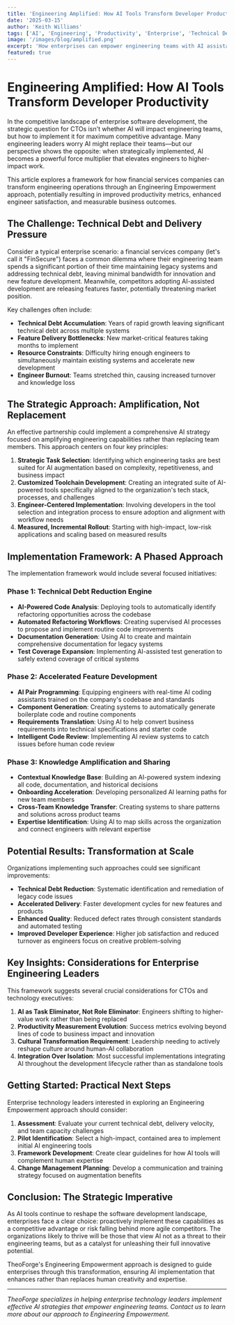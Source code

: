 ```yaml
---
title: 'Engineering Amplified: How AI Tools Transform Developer Productivity'
date: '2025-03-15'
author: 'Keith Williams'
tags: ['AI', 'Engineering', 'Productivity', 'Enterprise', 'Technical Debt', 'Technology Strategy']
image: '/images/blog/amplified.png'
excerpt: 'How enterprises can empower engineering teams with AI assistance to reduce technical debt while accelerating feature delivery.'
featured: true
---
```


# Engineering Amplified: How AI Tools Transform Developer Productivity

In the competitive landscape of enterprise software development, the strategic question for CTOs isn't whether AI will impact engineering teams, but how to implement it for maximum competitive advantage. Many engineering leaders worry AI might replace their teams—but our perspective shows the opposite: when strategically implemented, AI becomes a powerful force multiplier that elevates engineers to higher-impact work.

This article explores a framework for how financial services companies can transform engineering operations through an Engineering Empowerment approach, potentially resulting in improved productivity metrics, enhanced engineer satisfaction, and measurable business outcomes.

## The Challenge: Technical Debt and Delivery Pressure

Consider a typical enterprise scenario: a financial services company (let's call it "FinSecure") faces a common dilemma where their engineering team spends a significant portion of their time maintaining legacy systems and addressing technical debt, leaving minimal bandwidth for innovation and new feature development. Meanwhile, competitors adopting AI-assisted development are releasing features faster, potentially threatening market position.

Key challenges often include:

* **Technical Debt Accumulation**: Years of rapid growth leaving significant technical debt across multiple systems
* **Feature Delivery Bottlenecks**: New market-critical features taking months to implement
* **Resource Constraints**: Difficulty hiring enough engineers to simultaneously maintain existing systems and accelerate new development
* **Engineer Burnout**: Teams stretched thin, causing increased turnover and knowledge loss

## The Strategic Approach: Amplification, Not Replacement

An effective partnership could implement a comprehensive AI strategy focused on amplifying engineering capabilities rather than replacing team members. This approach centers on four key principles:

1. **Strategic Task Selection**: Identifying which engineering tasks are best suited for AI augmentation based on complexity, repetitiveness, and business impact
2. **Customized Toolchain Development**: Creating an integrated suite of AI-powered tools specifically aligned to the organization's tech stack, processes, and challenges
3. **Engineer-Centered Implementation**: Involving developers in the tool selection and integration process to ensure adoption and alignment with workflow needs
4. **Measured, Incremental Rollout**: Starting with high-impact, low-risk applications and scaling based on measured results

## Implementation Framework: A Phased Approach

The implementation framework would include several focused initiatives:

### Phase 1: Technical Debt Reduction Engine

* **AI-Powered Code Analysis**: Deploying tools to automatically identify refactoring opportunities across the codebase
* **Automated Refactoring Workflows**: Creating supervised AI processes to propose and implement routine code improvements
* **Documentation Generation**: Using AI to create and maintain comprehensive documentation for legacy systems
* **Test Coverage Expansion**: Implementing AI-assisted test generation to safely extend coverage of critical systems

### Phase 2: Accelerated Feature Development

* **AI Pair Programming**: Equipping engineers with real-time AI coding assistants trained on the company's codebase and standards
* **Component Generation**: Creating systems to automatically generate boilerplate code and routine components
* **Requirements Translation**: Using AI to help convert business requirements into technical specifications and starter code
* **Intelligent Code Review**: Implementing AI review systems to catch issues before human code review

### Phase 3: Knowledge Amplification and Sharing

* **Contextual Knowledge Base**: Building an AI-powered system indexing all code, documentation, and historical decisions
* **Onboarding Acceleration**: Developing personalized AI learning paths for new team members
* **Cross-Team Knowledge Transfer**: Creating systems to share patterns and solutions across product teams
* **Expertise Identification**: Using AI to map skills across the organization and connect engineers with relevant expertise

## Potential Results: Transformation at Scale

Organizations implementing such approaches could see significant improvements:

* **Technical Debt Reduction**: Systematic identification and remediation of legacy code issues
* **Accelerated Delivery**: Faster development cycles for new features and products
* **Enhanced Quality**: Reduced defect rates through consistent standards and automated testing
* **Improved Developer Experience**: Higher job satisfaction and reduced turnover as engineers focus on creative problem-solving

## Key Insights: Considerations for Enterprise Engineering Leaders

This framework suggests several crucial considerations for CTOs and technology executives:

1. **AI as Task Eliminator, Not Role Eliminator**: Engineers shifting to higher-value work rather than being replaced
2. **Productivity Measurement Evolution**: Success metrics evolving beyond lines of code to business impact and innovation
3. **Cultural Transformation Requirement**: Leadership needing to actively reshape culture around human-AI collaboration
4. **Integration Over Isolation**: Most successful implementations integrating AI throughout the development lifecycle rather than as standalone tools

## Getting Started: Practical Next Steps

Enterprise technology leaders interested in exploring an Engineering Empowerment approach should consider:

1. **Assessment**: Evaluate your current technical debt, delivery velocity, and team capacity challenges
2. **Pilot Identification**: Select a high-impact, contained area to implement initial AI engineering tools
3. **Framework Development**: Create clear guidelines for how AI tools will complement human expertise
4. **Change Management Planning**: Develop a communication and training strategy focused on augmentation benefits

## Conclusion: The Strategic Imperative

As AI tools continue to reshape the software development landscape, enterprises face a clear choice: proactively implement these capabilities as a competitive advantage or risk falling behind more agile competitors. The organizations likely to thrive will be those that view AI not as a threat to their engineering teams, but as a catalyst for unleashing their full innovative potential.

TheoForge's Engineering Empowerment approach is designed to guide enterprises through this transformation, ensuring AI implementation that enhances rather than replaces human creativity and expertise.

---
*TheoForge specializes in helping enterprise technology leaders implement effective AI strategies that empower engineering teams. Contact us to learn more about our approach to Engineering Empowerment.*
